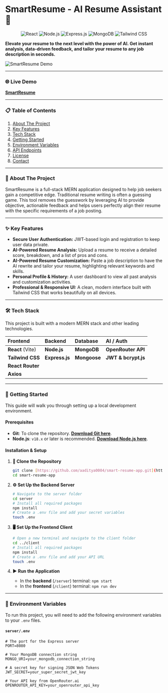 # SmartResume - AI Resume Assistant 🚀

<div align="center">

![React](https://img.shields.io/badge/React-20232A?style=for-the-badge&logo=react&logoColor=61DAFB)
![Node.js](https://img.shields.io/badge/Node.js-339933?style=for-the-badge&logo=nodedotjs&logoColor=white)
![Express.js](https://img.shields.io/badge/Express.js-000000?style=for-the-badge&logo=express&logoColor=white)
![MongoDB](https://img.shields.io/badge/MongoDB-47A248?style=for-the-badge&logo=mongodb&logoColor=white)
![Tailwind CSS](https://img.shields.io/badge/Tailwind_CSS-38B2AC?style=for-the-badge&logo=tailwind-css&logoColor=white)

</div>

**Elevate your resume to the next level with the power of AI. Get instant analysis, data-driven feedback, and tailor your resume to any job description in seconds.**

![SmartResume Demo](https://your-link-to-image-or-gif.com/demo.gif)

---

### 🌐 Live Demo

**[SmartResume](https://smartresume-app.netlify.app/)**

---

### 📋 Table of Contents

1.  [About The Project](#-about-the-project)
2.  [Key Features](#-key-features)
3.  [Tech Stack](#️-tech-stack)
4.  [Getting Started](#-getting-started)
5.  [Environment Variables](#-environment-variables)
6.  [API Endpoints](#-api-endpoints)
7.  [License](#-license)
8.  [Contact](#-contact)

---

### 📖 About The Project

SmartResume is a full-stack MERN application designed to help job seekers gain a competitive edge. Traditional resume writing is often a guessing game. This tool removes the guesswork by leveraging AI to provide objective, actionable feedback and helps users perfectly align their resume with the specific requirements of a job posting.

---

### ✨ Key Features

* **Secure User Authentication:** JWT-based login and registration to keep user data private.
* **AI-Powered Resume Analysis:** Upload a resume to receive a detailed score, breakdown, and a list of pros and cons.
* **AI-Powered Resume Customization:** Paste a job description to have the AI rewrite and tailor your resume, highlighting relevant keywords and skills.
* **Personal Profile & History:** A user dashboard to view all past analysis and customization activities.
* **Professional & Responsive UI:** A clean, modern interface built with Tailwind CSS that works beautifully on all devices.

---

### 🛠️ Tech Stack

This project is built with a modern MERN stack and other leading technologies.

| Frontend | Backend | Database | AI / Auth |
| :--- | :--- | :--- | :--- |
| **React** (Vite) | **Node.js** | **MongoDB** | **OpenRouter API** |
| **Tailwind CSS** | **Express.js** | **Mongoose** | **JWT & bcrypt.js** |
| **React Router** | | | |
| **Axios** | | | |

---

### 🚀 Getting Started

This guide will walk you through setting up a local development environment.

#### Prerequisites

* **Git**: To clone the repository. [**Download Git here**](https://git-scm.com/downloads).
* **Node.js**: `v18.x` or later is recommended. [**Download Node.js here**](https://nodejs.org/en/download).

#### Installation & Setup

1.  **📂 Clone the Repository**
    ```sh
    git clone [https://github.com/aaditya0004/smart-resume-app.git](https://github.com/aaditya0004/smart-resume-app.git)
    cd smart-resume-app
    ```

2.  **⚙️ Set Up the Backend Server**
    ```sh
    # Navigate to the server folder
    cd server
    # Install all required packages
    npm install
    # Create a .env file and add your secret variables
    touch .env
    ```

3.  **🖥️ Set Up the Frontend Client**
    ```sh
    # Open a new terminal and navigate to the client folder
    cd ../client
    # Install all required packages
    npm install
    # Create a .env file and add your API URL
    touch .env
    ```

4.  **▶️ Run the Application**
    * In the **backend** (`/server`) terminal: `npm start`
    * In the **frontend** (`/client`) terminal: `npm run dev`

---

### 🔑 Environment Variables

To run this project, you will need to add the following environment variables to your `.env` files.

#### `server/.env`
```env
# The port for the Express server
PORT=8080

# Your MongoDB connection string
MONGO_URI=your_mongodb_connection_string

# A secret key for signing JSON Web Tokens
JWT_SECRET=your_super_secret_jwt_key

# Your API key from OpenRouter.ai
OPENROUTER_API_KEY=your_openrouter_api_key